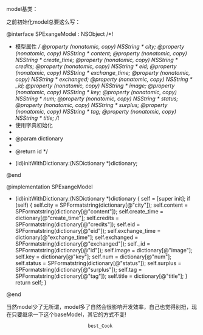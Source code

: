 model基类：

之前初始化model总要这么写：

@interface SPExangeModel : NSObject
/*!
 *  模型属性
 */
@property (nonatomic, copy) NSString * city;
@property (nonatomic, copy) NSString * content;
@property (nonatomic, copy) NSString * create_time;
@property (nonatomic, copy) NSString * credits;
@property (nonatomic, copy) NSString * eid;
@property (nonatomic, copy) NSString * exchange_time;
@property (nonatomic, copy) NSString * exchanged;
@property (nonatomic, copy) NSString * _id;
@property (nonatomic, copy) NSString * image;
@property (nonatomic, copy) NSString * key;
@property (nonatomic, copy) NSString * num;
@property (nonatomic, copy) NSString * status;
@property (nonatomic, copy) NSString * surplus;
@property (nonatomic, copy) NSString * tag;
@property (nonatomic, copy) NSString * title;
/*!
 *  使用字典初始化
 *
 *  @param dictionary
 *
 *  @return id
 */

- (id)initWithDictionary:(NSDictionary *)dictionary;

@end

@implementation SPExangeModel

- (id)initWithDictionary:(NSDictionary *)dictionary
{
    self = [super init];
    if (self)
    {
        self.city      = SPFormatstring(dictionary[@"city"]);
        self.content   = SPFormatstring(dictionary[@"content"]);
        self.create_time = dictionary[@"create_time"];
        self.credits   = SPFormatstring(dictionary[@"credits"]);
        self.eid       = SPFormatstring(dictionary[@"eid"]);
        self.exchange_time = dictionary[@"exchange_time"];
        self.exchanged = SPFormatstring(dictionary[@"exchanged"]);
        self._id       = SPFormatstring(dictionary[@"id"]);
        self.image     = dictionary[@"image"];
        self.key       = dictionary[@"key"];
        self.num       = dictionary[@"num"];
        self.status    = SPFormatstring(dictionary[@"status"]);
        self.surplus   = SPFormatstring(dictionary[@"surplus"]);
        self.tag       = SPFormatstring(dictionary[@"tag"]);
        self.title     = dictionary[@"title"];
    }
    return self;
}

@end

当然model少了无所谓，model多了自然会很影响开发效率，自己也觉得别扭，现在只要继承一下这个baseModel，其它的方式不变!

                                  best_Cook


